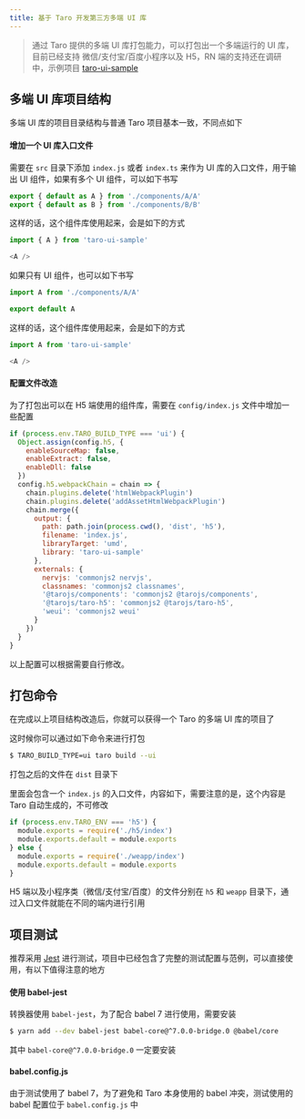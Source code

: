 ```yaml
---
title: 基于 Taro 开发第三方多端 UI 库
---
```


> 通过 Taro 提供的多端 UI 库打包能力，可以打包出一个多端运行的 UI 库，目前已经支持 微信/支付宝/百度小程序以及 H5，RN 端的支持还在调研中，示例项目 [taro-ui-sample](https://github.com/NervJS/taro-ui-sample)

## 多端 UI 库项目结构

多端 UI 库的项目目录结构与普通 Taro 项目基本一致，不同点如下

#### 增加一个 UI 库入口文件

需要在 `src` 目录下添加 `index.js` 或者 `index.ts` 来作为 UI 库的入口文件，用于输出 UI 组件，如果有多个 UI 组件，可以如下书写

```javascript
export { default as A } from './components/A/A'
export { default as B } from './components/B/B'
```

这样的话，这个组件库使用起来，会是如下的方式

```javascript
import { A } from 'taro-ui-sample'

<A />
```

如果只有 UI 组件，也可以如下书写

```javascript
import A from './components/A/A'

export default A
```

这样的话，这个组件库使用起来，会是如下的方式

```javascript
import A from 'taro-ui-sample'

<A />
```

#### 配置文件改造

为了打包出可以在 H5 端使用的组件库，需要在 `config/index.js` 文件中增加一些配置

```javascript
if (process.env.TARO_BUILD_TYPE === 'ui') {
  Object.assign(config.h5, {
    enableSourceMap: false,
    enableExtract: false,
    enableDll: false
  })
  config.h5.webpackChain = chain => {
    chain.plugins.delete('htmlWebpackPlugin')
    chain.plugins.delete('addAssetHtmlWebpackPlugin')
    chain.merge({
      output: {
        path: path.join(process.cwd(), 'dist', 'h5'),
        filename: 'index.js',
        libraryTarget: 'umd',
        library: 'taro-ui-sample'
      },
      externals: {
        nervjs: 'commonjs2 nervjs',
        classnames: 'commonjs2 classnames',
        '@tarojs/components': 'commonjs2 @tarojs/components',
        '@tarojs/taro-h5': 'commonjs2 @tarojs/taro-h5',
        'weui': 'commonjs2 weui'
      }
    })
  }
}
```

以上配置可以根据需要自行修改。

## 打包命令

在完成以上项目结构改造后，你就可以获得一个 Taro 的多端 UI 库的项目了

这时候你可以通过如下命令来进行打包

```bash
$ TARO_BUILD_TYPE=ui taro build --ui
```

打包之后的文件在 `dist` 目录下

里面会包含一个 `index.js` 的入口文件，内容如下，需要注意的是，这个内容是 Taro 自动生成的，不可修改

```javascript
if (process.env.TARO_ENV === 'h5') {
  module.exports = require('./h5/index')
  module.exports.default = module.exports
} else {
  module.exports = require('./weapp/index')
  module.exports.default = module.exports
}
```

H5 端以及小程序类（微信/支付宝/百度）的文件分别在 `h5` 和 `weapp` 目录下，通过入口文件就能在不同的端内进行引用

## 项目测试

推荐采用 [Jest](https://jestjs.io/) 进行测试，项目中已经包含了完整的测试配置与范例，可以直接使用，有以下值得注意的地方

#### 使用 babel-jest

转换器使用 `babel-jest`，为了配合 babel 7 进行使用，需要安装

```bash
$ yarn add --dev babel-jest babel-core@^7.0.0-bridge.0 @babel/core
```

其中 `babel-core@^7.0.0-bridge.0` 一定要安装

#### babel.config.js

由于测试使用了 babel 7，为了避免和 Taro 本身使用的 babel 冲突，测试使用的 babel 配置位于 `babel.config.js` 中
